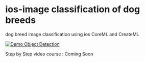# ios-image classification of dog breeds

dog breed image classification using ios CoreML and CreateML

[![Demo Object Detection](https://evergreenllc2020.github.io/img/dog_breed.gif)](https://youtu.be/VzuKsZD3j7E)

Step by Step video course : Coming Soon

